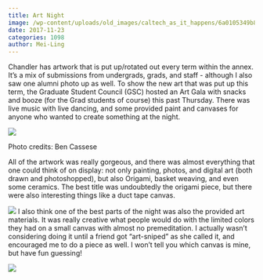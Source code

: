 ```yaml
---
title: Art Night
image: /wp-content/uploads/old_images/caltech_as_it_happens/6a0105349b8251970b01b8d2bc347c970c.jpg
date: 2017-11-23
categories: 1098
author: Mei-Ling
---
```


Chandler has artwork that is put up/rotated out every term within the annex. It’s a mix of submissions from undergrads, grads, and staff - although I also saw one alumni photo up as well. To show the new art that was put up this term, the Graduate Student Council (GSC) hosted an Art Gala with snacks and booze (for the Grad students of course) this past Thursday. There was live music with live dancing, and some provided paint and canvases for anyone who wanted to create something at the night.


![](/old_images/6a01bb09a3c88f970d01b7c931d75e970b-pi.jpg)

Photo credits: Ben Cassese

All of the artwork was really gorgeous, and there was almost everything that one could think of on display: not only painting, photos, and digital art (both drawn and photoshopped), but also Origami, basket weaving, and even some ceramics. The best title was undoubtedly the origami piece, but there were also interesting things like a duct tape canvas.


![](/old_images/caltech_as_it_happens/6a0105349b8251970b01b8d2bc3487970c.jpg)
I also think one of the best parts of the night was also the provided art materials. It was really creative what people would do with the limited colors they had on a small canvas with almost no premeditation. I actually wasn’t considering doing it until a friend got “art-sniped” as she called it, and encouraged me to do a piece as well. I won’t tell you which canvas is mine, but have fun guessing!


![](/old_images/caltech_as_it_happens/6a0105349b8251970b01b8d2bc345e970c.jpg)
